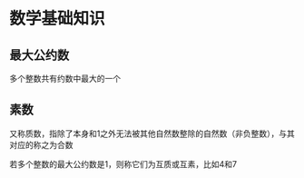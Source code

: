 # 数学基础知识

## 最大公约数

多个整数共有约数中最大的一个

## 素数

又称质数，指除了本身和1之外无法被其他自然数整除的自然数（非负整数），与其对应的称之为合数

若多个整数的最大公约数是1，则称它们为互质或互素，比如4和7
